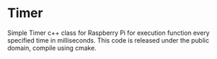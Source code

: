 # Timer
Simple Timer c++ class for Raspberry Pi
for execution function every specified time in milliseconds.
This code is released under the public domain, compile using cmake.

